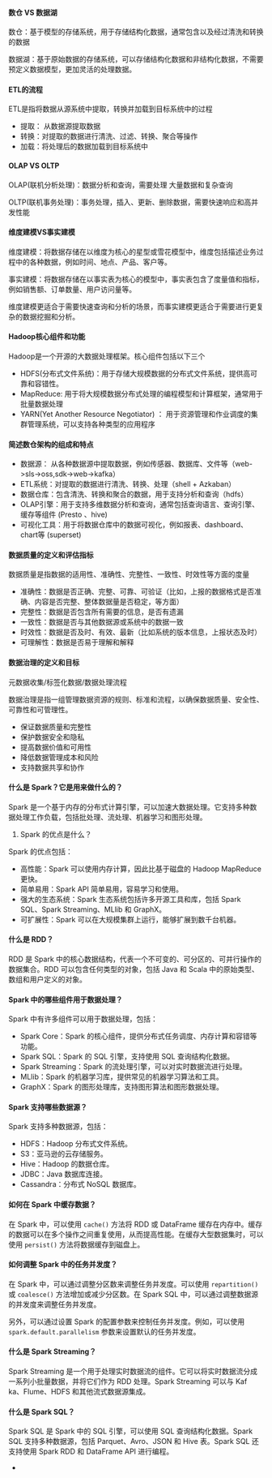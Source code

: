 



#### 数仓 VS 数据湖

数仓：基于模型的存储系统，用于存储结构化数据，通常包含以及经过清洗和转换的数据

数据湖：基于原始数据的存储系统，可以存储结构化数据和非结构化数据，不需要预定义数据模型，更加灵活的处理数据。





#### ETL的流程

ETL是指将数据从源系统中提取，转换并加载到目标系统中的过程

* 提取： 从数据源提取数据
* 转换：对提取的数据进行清洗、过滤、转换、聚合等操作
* 加载：将处理后的数据加载到目标系统中



#### OLAP VS OLTP

OLAP(联机分析处理)：数据分析和查询，需要处理  大量数据和复杂查询

OLTP(联机事务处理)：事务处理，插入、更新、删除数据，需要快速响应和高并发性能





#### 维度建模VS事实建模

维度建模：将数据存储在以维度为核心的星型或雪花模型中，维度包括描述业务过程中的各种数据，例如时间、地点、产品、客户等。

事实建模：将数据存储在以事实表为核心的模型中，事实表包含了度量值和指标，例如销售额、订单数量、用户访问量等。

维度建模更适合于需要快速查询和分析的场景，而事实建模更适合于需要进行更复杂的数据挖掘和分析。





#### Hadoop核心组件和功能

Hadoop是一个开源的大数据处理框架。核心组件包括以下三个

* HDFS(分布式文件系统)：用于存储大规模数据的分布式文件系统，提供高可靠和容错性。
* MapReduce: 用于将大规模数据分布式处理的编程模型和计算框架，通常用于批量数据处理
* YARN(Yet Another Resource Negotiator) ： 用于资源管理和作业调度的集群管理系统，可以支持各种类型的应用程序



#### 简述数仓架构的组成和特点

* 数据源： 从各种数据源中提取数据，例如传感器、数据库、文件等（web->sls->oss,sdk->web->kafka）
* ETL系统：对提取的数据进行清洗、转换、处理（shell + Azkaban）
* 数据仓库：包含清洗、转换和聚合的数据，用于支持分析和查询（hdfs）
* OLAP引擎：用于支持多维数据分析和查询，通常包括查询语言、查询引擎、缓存等组件 (Presto 、hive)
* 可视化工具：用于将数据仓库中的数据可视化，例如报表、dashboard、chart等 (superset)



#### 数据质量的定义和评估指标

数据质量是指数据的适用性、准确性、完整性、一致性、时效性等方面的度量

* 准确性：数据是否正确、完整、可靠、可验证（比如，上报的数据格式是否准确、内容是否完整、整体数据量是否稳定，等方面）
* 完整性：数据是否包含所有需要的信息，是否有遗漏
* 一致性：数据是否与其他数据源或系统中的数据一致
* 时效性：数据是否及时、有效、最新（比如系统的版本信息，上报状态及时）
* 可理解性：数据是否易于理解和解释



#### 数据治理的定义和目标

元数据收集/标签化数据/数据处理流程

数据治理是指一组管理数据资源的规则、标准和流程，以确保数据质量、安全性、可靠性和可管理性。

* 保证数据质量和完整性
* 保护数据安全和隐私
* 提高数据价值和可用性
* 降低数据管理成本和风险
* 支持数据共享和协作





#### 什么是 Spark？它是用来做什么的？

Spark 是一个基于内存的分布式计算引擎，可以加速大数据处理。它支持多种数据处理工作负载，包括批处理、流处理、机器学习和图形处理。

1. Spark 的优点是什么？

Spark 的优点包括：

- 高性能：Spark 可以使用内存计算，因此比基于磁盘的 Hadoop MapReduce 更快。
- 简单易用：Spark API 简单易用，容易学习和使用。
- 强大的生态系统：Spark 生态系统包括许多开源工具和库，包括 Spark SQL、Spark Streaming、MLlib 和 GraphX。
- 可扩展性：Spark 可以在大规模集群上运行，能够扩展到数千台机器。

#### 什么是 RDD？

RDD 是 Spark 中的核心数据结构，代表一个不可变的、可分区的、可并行操作的数据集合。RDD 可以包含任何类型的对象，包括 Java 和 Scala 中的原始类型、数组和用户定义的对象。

#### Spark 中的哪些组件用于数据处理？

Spark 中有许多组件可以用于数据处理，包括：

- Spark Core：Spark 的核心组件，提供分布式任务调度、内存计算和容错等功能。
- Spark SQL：Spark 的 SQL 引擎，支持使用 SQL 查询结构化数据。
- Spark Streaming：Spark 的流处理引擎，可以对实时数据流进行处理。
- MLlib：Spark 的机器学习库，提供常见的机器学习算法和工具。
- GraphX：Spark 的图形处理库，支持图形算法和图形数据处理。

#### Spark 支持哪些数据源？

Spark 支持多种数据源，包括：

- HDFS：Hadoop 分布式文件系统。
- S3：亚马逊的云存储服务。
- Hive：Hadoop 的数据仓库。
- JDBC：Java 数据库连接。
- Cassandra：分布式 NoSQL 数据库。



#### 如何在 Spark 中缓存数据？

在 Spark 中，可以使用 `cache()` 方法将 RDD 或 DataFrame 缓存在内存中。缓存的数据可以在多个操作之间重复使用，从而提高性能。在缓存大型数据集时，可以使用 `persist()` 方法将数据缓存到磁盘上。

#### 如何调整 Spark 中的任务并发度？

在 Spark 中，可以通过调整分区数来调整任务并发度。可以使用 `repartition()` 或 `coalesce()` 方法增加或减少分区数。在 Spark SQL 中，可以通过调整数据源的并发度来调整任务并发度。

另外，可以通过设置 Spark 的配置参数来控制任务并发度。例如，可以使用 `spark.default.parallelism` 参数来设置默认的任务并发度。

#### 什么是 Spark Streaming？

Spark Streaming 是一个用于处理实时数据流的组件。它可以将实时数据流分成一系列小批量数据，并将它们作为 RDD 处理。Spark Streaming 可以与 Kaf ka、Flume、HDFS 和其他流式数据源集成。

#### 什么是 Spark SQL？

Spark SQL 是 Spark 中的 SQL 引擎，可以使用 SQL 查询结构化数据。Spark SQL 支持多种数据源，包括 Parquet、Avro、JSON 和 Hive 表。Spark SQL 还支持使用 Spark RDD 和 DataFrame API 进行编程。













+